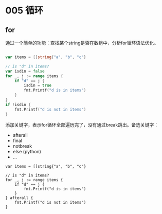 # 005 循环



## for

通过一个简单的功能：查找某个string是否在数组中，分析for循环语法优化。
```go

var items = []string{"a", "b", "c"}

// is "d" in items?
var isdin = false
for _, j := range items {
	if "d" == j {
		isdin = true
		fmt.Printf("d is in items")
	}
}
if !isdin {
	fmt.Printf("d is not in items")
}
```


添加关键字，表示for循环全部遍历完了，没有通过break跳出。备选关键字：
- afterall
- final
- notbreak
- else (python)
- ...
```
var items = []string{"a", "b", "c"}

// is "d" in items?
for _, j := range items {
	if "d" == j {
		fmt.Printf("d is in items")
	}
} afterall {
	fmt.Printf("d is not in items")
}
```



